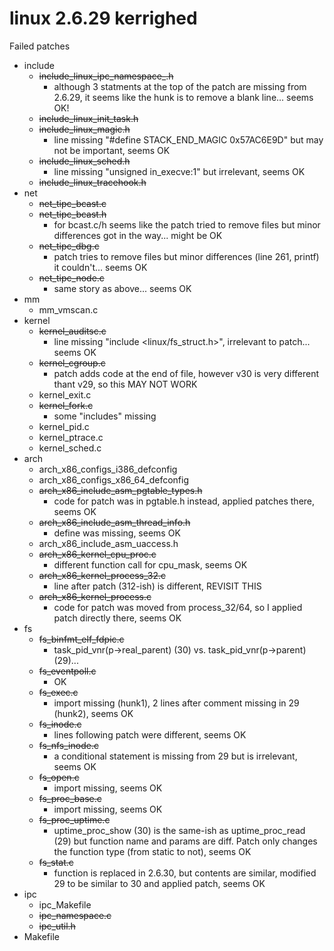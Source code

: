 linux 2.6.29 kerrighed
======================


Failed patches
* include
    * ~~include_linux_ipc_namespace_.h~~
        * although 3 statments at the top of the patch are missing from 2.6.29, it seems like the hunk is to remove a blank line... seems OK!
    * ~~include_linux_init_task.h~~
    * ~~include_linux_magic.h~~
        * line missing "#define STACK_END_MAGIC 0x57AC6E9D" but may not be important, seems OK
    * ~~include_linux_sched.h~~
        * line missing "unsigned in_execve:1" but irrelevant, seems OK
    * ~~include_linux_tracehook.h~~
* net
    * ~~net_tipc_bcast.c~~
    * ~~net_tipc_bcast.h~~
        * for bcast.c/h seems like the patch tried to remove files but minor differences got in the way... might be OK
    * ~~net_tipc_dbg.c~~
        * patch tries to remove files but minor differences (line 261, printf) it couldn't... seems OK 
    * ~~net_tipc_node.c~~
        * same story as above... seems OK
* mm
    * mm_vmscan.c
* kernel
    * ~~kernel_auditsc.c~~
        * line missing "include <linux/fs_struct.h>", irrelevant to patch... seems OK
    * ~~kernel_cgroup.c~~
        * patch adds code at the end of file, however v30 is very different thant v29, so this MAY NOT WORK
    * kernel_exit.c
    * ~~kernel_fork.c~~
        * some "includes" missing
    * kernel_pid.c
    * kernel_ptrace.c
    * kernel_sched.c
* arch
    * arch_x86_configs_i386_defconfig
    * arch_x86_configs_x86_64_defconfig
    * ~~arch_x86_include_asm_pgtable_types.h~~
        * code for patch was in pgtable.h instead, applied patches there, seems OK
    * ~~arch_x86_include_asm_thread_info.h~~
        * define was missing, seems OK
    * arch_x86_include_asm_uaccess.h
    * ~~arch_x86_kernel_cpu_proc.c~~
        * different function call for cpu_mask, seems OK
    * ~~arch_x86_kernel_process_32.c~~
        * line after patch (312-ish) is different, REVISIT THIS
    * ~~arch_x86_kernel_process.c~~
        * code for patch was moved from process_32/64, so I applied patch directly there, seems OK
* fs
    * ~~fs_binfmt_elf_fdpic.c~~
        * task_pid_vnr(p->real_parent) (30) vs. task_pid_vnr(p->parent) (29)...
    * ~~fs_eventpoll.c~~
        * OK
    * ~~fs_exec.c~~
        * import missing (hunk1), 2 lines after comment missing in 29 (hunk2), seems OK
    * ~~fs_inode.c~~
        * lines following patch were different, seems OK
    * ~~fs_nfs_inode.c~~
        * a conditional statement is missing from 29 but is irrelevant, seems OK
    * ~~fs_open.c~~
        * import missing, seems OK
    * ~~fs_proc_base.c~~
        * import missing, seems OK
    * ~~fs_proc_uptime.c~~
        * uptime_proc_show (30) is the same-ish as uptime_proc_read (29) but function name and params are diff. Patch only changes the function type (from static to not), seems OK
    * ~~fs_stat.c~~
        * function is replaced in 2.6.30, but contents are similar, modified 29 to be similar to 30 and applied patch, seems OK
* ipc
    * ipc_Makefile
    * ~~ipc_namespace.c~~
    * ~~ipc_util.h~~
* Makefile
